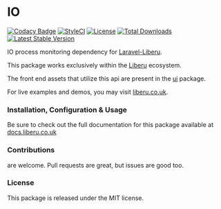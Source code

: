 # IO

[![Codacy Badge](https://app.codacy.com/project/badge/Grade/3dd9d03964e34b06bfbd8c11a41ec082)](https://www.codacy.com/gh/laravel-liberu/io?utm_source=github.com&amp;utm_medium=referral&amp;utm_content=laravel-liberu/io&amp;utm_campaign=Badge_Grade)
[![StyleCI](https://github.styleci.io/repos/168923570/shield?branch=master)](https://github.styleci.io/repos/168923570)
[![License](https://poser.pugx.org/laravel-liberu/io/license)](https://packagist.org/packages/laravel-liberu/io)
[![Total Downloads](https://poser.pugx.org/laravel-liberu/io/downloads)](https://packagist.org/packages/laravel-liberu/io)
[![Latest Stable Version](https://poser.pugx.org/laravel-liberu/io/version)](https://packagist.org/packages/laravel-liberu/io)

IO process monitoring dependency for [Laravel-Liberu](https://liberu.co.uk).

This package works exclusively within the [Liberu](https://github.com/laravel-liberu/Liberu) ecosystem.

The front end assets that utilize this api are present in the [ui](https://github.com/liberu-ui/ui) package.

For live examples and demos, you may visit [liberu.co.uk](https://www.liberu.co.uk).

### Installation, Configuration & Usage

Be sure to check out the full documentation for this package available at [docs.liberu.co.uk](https://docs.liberu.co.uk/backend/io.html)

### Contributions

are welcome. Pull requests are great, but issues are good too.

### License

This package is released under the MIT license.
